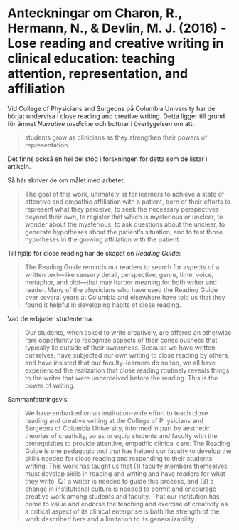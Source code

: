 # Anteckningar om Charon, R., Hermann, N., & Devlin, M. J. (2016) - Lose reading and creative writing in clinical education: teaching attention, representation, and affiliation


Vid College of Physicians and Surgeons på Columbia University har de börjat undervisa i close reading and creative writing. Detta ligger till grund för ämnet *Narrative medicine* och bottnar i övertygelsen om att:

> students grow as clinicians as they strengthen their powers of representation.

Det finns också en hel del stöd i forskningen för detta som de listar i artikeln.

Så här skriver de om målet med arbetet:

> The goal of this work, ultimately, is for learners to achieve a state of attentive and empathic affiliation with a patient, born of their efforts to represent what they perceive, to seek the necessary perspectives beyond their own, to register that which is mysterious or unclear, to wonder about the mysterious, to ask questions about the unclear, to generate hypotheses about the patient’s situation, and to test those hypotheses in the growing affiliation with the patient.

Till hjälp för close reading har de skapat en *Reading Guide*:

> The Reading Guide reminds our readers to search for aspects of a written text—like sensory detail, perspective, genre, time, voice, metaphor, and plot—that may harbor meaning for both writer and reader. Many of the physicians who have used the Reading Guide over several years at Columbia and elsewhere have told us that they found it helpful in developing habits of close reading.

Vad de erbjuder studenterna:

> Our students, when asked to write creatively, are offered an otherwise rare opportunity to recognize aspects of their consciousness that typically lie outside of their awareness. Because we have written ourselves, have subjected our own writing to close reading by others, and have insisted that our faculty–learners do so too, we all have experienced the realization that close reading routinely reveals things to the writer that were unperceived before the reading. This is the power of writing.

Sammanfattningsvis:

> We have embarked on an institution-wide effort to teach close reading and creative writing at the College of Physicians and Surgeons of Columbia University, informed in part by aesthetic theories of creativity, so as to equip students and faculty with the prerequisites to provide attentive, empathic clinical care. The Reading Guide is one pedagogic tool that has helped our faculty to develop the skills needed for close reading and responding to their students’ writing. This work has taught us that (1) faculty members themselves must develop skills in reading and writing and have readers for what they write, (2) a writer is needed to guide this process, and (3) a change in institutional culture is needed to permit and encourage creative work among students and faculty. That our institution has come to value and endorse the teaching and exercise of creativity as a critical aspect of its clinical enterprise is both the strength of the work described here and a limitation to its generalizability.

